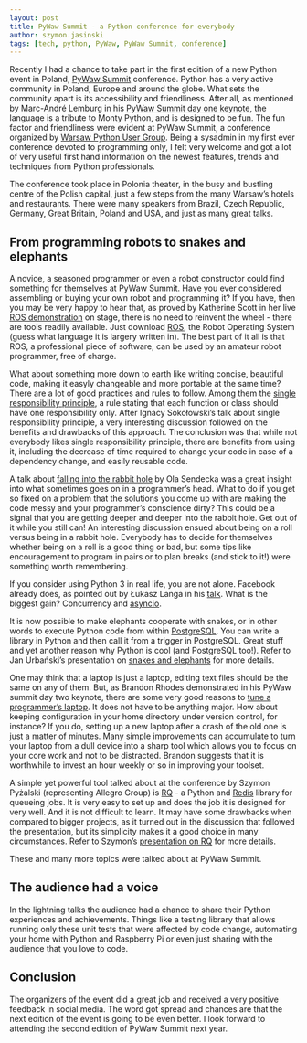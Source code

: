 ```yaml
---
layout: post
title: PyWaw Summit - a Python conference for everybody
author: szymon.jasinski
tags: [tech, python, PyWaw, PyWaw Summit, conference]
---
```


Recently I had a chance to take part in the first edition of a new Python event in Poland, [PyWaw
Summit](http://summit.pywaw.org/) conference. Python has a very active community in Poland, Europe and around the globe.
What sets the community apart is its accessibility and friendliness. After all, as mentioned by Marc-André Lemburg in
his [PyWaw Summit day one keynote](https://downloads.egenix.com/python/PyWaw-Summit-2015-Python-Community-Keynote.pdf),
the language is a tribute to Monty Python, and is designed to be fun. The fun factor and friendliness were evident at
PyWaw Summit, a conference organized by [Warsaw Python User Group](http://pywaw.org/). Being a sysadmin in my first ever
conference devoted to programming only, I felt very welcome and got a lot of very useful first hand information on the
newest features, trends and techniques from Python professionals.

The conference took place in Polonia theater, in the busy and bustling centre of the Polish capital, just a few steps
from the many Warsaw’s hotels and restaurants. There were many speakers from Brazil, Czech Republic, Germany, Great
Britain, Poland and USA, and just as many great talks.

## From programming robots to snakes and elephants

A novice, a seasoned programmer or even a robot constructor could find something for themselves at PyWaw Summit. Have
you ever considered assembling or buying your own robot and programming it? If you have, then you may be very happy to
hear that, as proved by Katherine Scott in her live [ROS
demonstration](https://github.com/kscottz/PyCon2015Talk/blob/master/RobotsRobotsRARARA.ipynb) on stage, there is no need
to reinvent the wheel - there are tools readily available. Just download [ROS](http://www.ros.org/), the Robot Operating
System (guess what language it is largery written in). The best part of it all is that ROS, a professional piece of
software, can be used by an amateur robot programmer, free of charge.

What about something more down to earth like writing concise, beautiful code, making it easyly changeable and more
portable at the same time? There are a lot of good practices and rules to follow. Among them the [single responsibility
principle](http://ignacysokolowski.github.io/single-responsibility-principle-talk/), a rule stating that each function
or class should have one responsibility only. After Ignacy Sokołowski’s talk about single responsibility principle, a
very interesting discussion followed on the benefits and drawbacks of this approach. The conclusion was that while not
everybody likes single responsibility principle, there are benefits from using it, including the decrease of time
required to change your code in case of a dependency change, and easily reusable code.

A talk about [falling into the rabbit hole](https://speakerdeck.com/asendecka/into-the-rabbit-hole) by Ola Sendecka was
a great insight into what sometimes goes on in a programmer’s head. What to do if you get so fixed on a problem that the
solutions you come up with are making the code messy and your programmer’s conscience dirty? This could be a signal that
you are getting deeper and deeper into the rabbit hole. Get out of it while you still can! An interesting discussion
 ensued about being on a roll versus being in a rabbit hole. Everybody has to decide for themselves whether being on a roll is
a good thing or bad, but some tips like encouragement to program in pairs or to plan breaks (and stick to it!) were
something worth remembering.

If you consider using Python 3 in real life, you are not alone. Facebook already does, as pointed out by Łukasz Langa in
his [talk](http://fb.me/call-me-later). What is the biggest gain?  Concurrency and
[asyncio](https://docs.python.org/3/library/asyncio.html).

It is now possible to make elephants cooperate with snakes, or in other words to execute Python code from within
[PostgreSQL](http://www.postgresql.org/). You can write a library in Python and then call it from a trigger in
PostgreSQL. Great stuff and yet another reason why Python is cool (and PostgreSQL too!). Refer to Jan Urbański’s
presentation on [snakes and elephants](https://wulczer.org/pywaw-summit.pdf) for more details.

One may think that a laptop is just a laptop, editing text files should be the same on any of them. But, as Brandon
Rhodes demonstrated in his PyWaw summit day two keynote, there are some very good reasons to [tune a programmer’s
laptop](http://rhodesmill.org/brandon/slides/2015-05-pywaw/keynote/). It does not have to be anything major. How about
keeping configuration in your home directory under version control, for instance? If you do, setting up a new laptop
after a crash of the old one is just a matter of minutes. Many simple improvements can accumulate to turn your laptop
from a dull device into a sharp tool which allows you to focus on your core work and not to be distracted.
Brandon suggests that it is worthwhile to invest an hour weekly or so in improving your toolset.

A simple yet powerful tool talked about at the conference by Szymon Pyżalski (representing Allegro Group) is
[RQ](http://python-rq.org/) - a Python and [Redis](http://redis.io/) library for queueing jobs. It is very easy to set
up and does the job it is designed for very well. And it is not difficult to learn. It may have some drawbacks when
compared to bigger projects, as it turned out in the discussion that followed the presentation, but its simplicity makes
it a good choice in many circumstances. Refer to Szymon’s [presentation on RQ](https://github.com/zefciu/rq-pywaw) for
more details.

These and many more topics were talked about at PyWaw Summit.

## The audience had a voice

In the lightning talks the audience had a chance to share their Python experiences and achievements. Things like a testing
library that allows running only these unit tests that were affected by code change, automating your home with Python and
Raspberry Pi or even just sharing with the audience that you love to code.

## Conclusion

The organizers of the event did a great job and received a very positive feedback in social media. The word got spread
and chances are that the next edition of the event is going to be even better. I look forward to attending the second
edition of PyWaw Summit next year.
